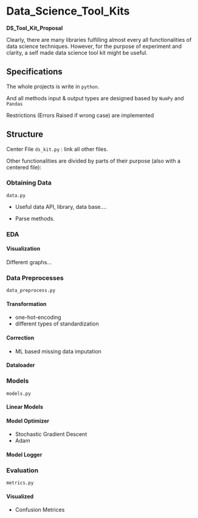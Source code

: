 # Data_Science_Tool_Kits
**DS_Tool_Kit_Proposal**

Clearly, there are many libraries fulfilling almost every all functionalities of data science techniques. However, for the purpose of experiment and clarity, a self made data science tool kit might be useful.

## Specifications

The whole projects is write in `python`.

And all methods input & output types are designed based by `NumPy` and `Pandas`

Restrictions (Errors Raised if wrong case) are implemented

## Structure

Center File `ds_kit.py` : link all other files.

Other functionalities are divided by parts of their purpose (also with a centered file):

### Obtaining Data

`data.py`

- Useful data API, library, data base....

- Parse methods.

### EDA

#### Visualization

Different graphs...

### Data Preprocesses

`data_preprocess.py`

#### Transformation

- one-hot-encoding
- different types of standardization

#### Correction

- ML based missing data imputation

#### Dataloader



### Models

`models.py`

#### Linear Models



#### Model Optimizer

- Stochastic Gradient Descent
- Adam

#### Model Logger



### Evaluation 

`metrics.py`

#### Visualized

- Confusion Metrices 
